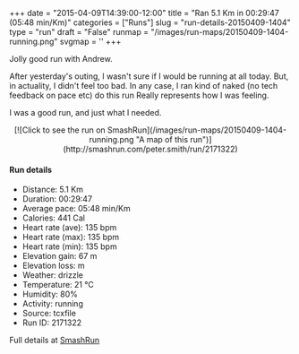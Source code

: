 +++
date = "2015-04-09T14:39:00-12:00"
title = "Ran 5.1 Km in 00:29:47 (05:48 min/Km)"
categories = ["Runs"]
slug = "run-details-20150409-1404"
type = "run"
draft = "False"
runmap = "/images/run-maps/20150409-1404-running.png"
svgmap = '<polyline points="37 22, 35 18, 31 19, 0 50, 18 61, 34 65, 39 80, 53 83, 58 86, 63 85, 73 87, 78 85, 93 71, 98 62, 99 59, 100 55, 86 36, 85 35, 80 24, 75 17, 60 12, 50 23, 49 25">'
+++

Jolly good run with Andrew. 

After yesterday's outing, I wasn't sure if I would be running at all today. But, in actuality, I didn't feel too bad. In any case, I ran kind of naked (no tech feedback on pace etc) do this run
Really represents how I was feeling. 

I was a good run, and just what I needed. 



<!--more-->

<center>
[![Click to see the run on SmashRun](/images/run-maps/20150409-1404-running.png "A map of this run")](http://smashrun.com/peter.smith/run/2171322)
</center>

#### Run details

* Distance: 5.1 Km
* Duration: 00:29:47
* Average pace: 05:48 min/Km
* Calories: 441 Cal
* Heart rate (ave): 135 bpm
* Heart rate (max): 135 bpm
* Heart rate (min): 135 bpm
* Elevation gain: 67 m
* Elevation loss:  m
* Weather: drizzle
* Temperature: 21 &deg;C
* Humidity: 80%
* Activity: running
* Source: tcxfile
* Run ID: 2171322

Full details at [SmashRun](http://smashrun.com/peter.smith/run/2171322)